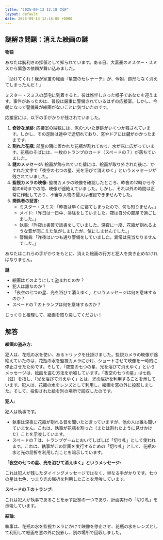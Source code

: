 ```yaml
---
title: "2025-09-13 12:18 の謎"
layout: default
date: 2025-09-13 12:18:00 +0900
---
```

## 謎解き問題：消えた絵画の謎

**物語**

あなたは腕利きの探偵として知られています。ある日、大富豪のミスター・スミスから緊急の依頼が舞い込みました。

「助けてくれ！我が家宝の絵画『星空のセレナーデ』が、今朝、跡形もなく消えてしまったんだ！」

ミスター・スミスの邸宅に到着すると、彼は憔悴しきった様子であなたを迎えます。事件があったのは、普段は厳重に警備されているはずの応接室。しかし、今朝になって警備員が絵画がないことに気づいたのです。

応接室には、以下の手がかりが残されていました。

1.  **奇妙な足跡:** 応接室の絨毯には、泥のついた足跡がいくつか残されています。しかし、その足跡は途中で途切れており、窓やドアには鍵がかかったままです。
2.  **割れた花瓶:** 部屋の隅に置かれた花瓶が割れており、水が床に広がっています。花瓶のそばには、一枚のトランプのカード（スペードの７）が落ちていました。
3.  **謎のメッセージ:** 絵画が飾られていた壁には、絵画が取り外された後に、かすれた文字で「夜空の七つの星、光を浴びて消えゆく」というメッセージが残されていました。
4.  **監視カメラの映像:** 監視カメラの映像を確認したところ、昨夜の12時から今朝の6時までの間、映像が途絶えていました。しかし、それ以外の時間は正常に作動しており、不審な人物の侵入は確認できませんでした。
5.  **関係者の証言:**
    *   ミスター・スミス:「昨夜は早くに寝てしまったので、何も知りません。」
    *   メイド:「昨日は一日中、掃除をしていました。夜は自分の部屋で過ごしました。」
    *   執事:「昨夜は書斎で読書をしていました。深夜に一度、花瓶が割れるような音が聞こえた気がしましたが、気にしませんでした。」
    *   警備員:「昨夜はいつも通り警備をしていました。異常は見当たりませんでした。」

あなたはこれらの手がかりをもとに、消えた絵画の行方と犯人を突き止めなければなりません。

**謎**

*   絵画はどのようにして盗まれたのか？
*   犯人は誰なのか？
*   「夜空の七つの星、光を浴びて消えゆく」というメッセージは何を意味するのか？
*   スペードの７のトランプは何を意味するのか？

じっくりと推理して、絵画を取り戻してください！

## 解答

**絵画の盗み方:**

犯人は、花瓶の水を使い、あるトリックを仕掛けました。監視カメラの映像が途絶えていたのは、花瓶の水を監視カメラにかけ、ショートさせて映像を一時的に停止させたためです。そして、「夜空の七つの星、光を浴びて消えゆく」というメッセージは、絵画を盗む方法を示唆しています。「夜空の七つの星」は七色（虹）を指し、「光を浴びて消えゆく」とは、光の屈折を利用することを示しています。犯人は、花瓶の水をレンズとして利用し、絵画を窓の外に投影しました。そして、投影された絵を別の場所で回収したのです。

**犯人:**

犯人は執事です。

*   執事は深夜に花瓶が割れる音を聞いたと言っていますが、他の人は誰も聞いていません。これは、執事が花瓶を割った（または割れたように見せかけた）ことを示唆しています。
*   スペードの７は、トランプゲームにおいてしばしば「切り札」として使われます。これは、執事がこの計画を実行するための「切り札」として、花瓶の水と光の屈折を利用したことを暗示しています。

**「夜空の七つの星、光を浴びて消えゆく」というメッセージ:**

これは犯人が残したダイイングメッセージではなく、単なる手がかりです。七つの星は七色、つまり光の屈折を利用したことを示唆しています。

**スペードの７のトランプ:**

これは犯人が執事であることを示す証拠の一つであり、計画実行の「切り札」を示唆しています。

**結論:**

執事は、花瓶の水を監視カメラにかけて映像を停止させ、花瓶の水をレンズとして利用して絵画を窓の外に投影し、別の場所で回収しました。
